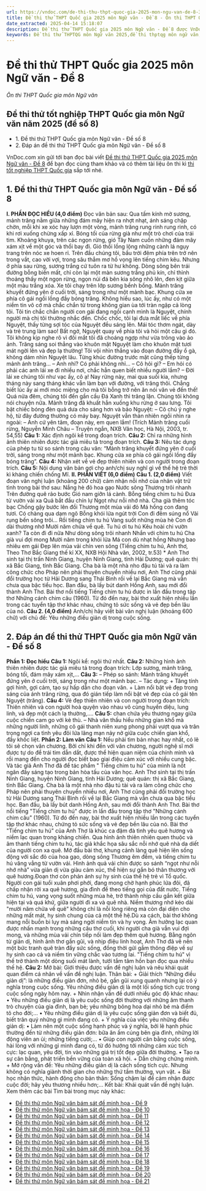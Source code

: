 ```yaml
---
url: https://vndoc.com/de-thi-thu-thpt-quoc-gia-2025-mon-ngu-van-de-8-334710
title: Đề thi thử THPT Quốc gia 2025 môn Ngữ văn - Đề 8 - Ôn thi THPT Quốc gia môn Ngữ văn - VnDoc.com
date_extracted: 2025-04-14 15:18:07
description: Đề thi thử THPT Quốc gia 2025 môn Ngữ văn - Đề 8 được VnDoc.com sưu tầm và xin gửi tới bạn đọc cùng tham khảo nhé.
keywords: Đề thi thử THPTQG môn Ngữ văn 2025,đề thi thptqg môn ngữ văn,đề thi văn thptqg mới,đề thi văn thptqg,đề thi thptqg văn 2025,đề thi thử ngữ văn thptqg,Đề thi thử THPTQG môn Ngữ văn năm 2025 đề số 1,thi THPT Quốc gia 2025,thi tốt nghiệp thpt quốc gia môn ngữ văn,thi tốt nghiệp thpt quốc gia,đề thi thử thpt quốc gia môn Văn
---
```


# Đề thi thử THPT Quốc gia 2025 môn Ngữ văn - Đề 8
 _Ôn thi THPT Quốc gia môn Ngữ văn_
## Đề thi thử tốt nghiệp THPT Quốc gia môn Ngữ văn năm 2025 \(đề số 8\)
  * 1\. Đề thi thử THPT Quốc gia môn Ngữ văn - Đề số 8
  * 2\. Đáp án đề thi thử THPT Quốc gia môn Ngữ văn - Đề số 8

VnDoc.com xin gửi tới bạn đọc bài viết [Đề thi thử THPT Quốc gia 2025 môn Ngữ văn - Đề 8](<https://vndoc.com/de-thi-thu-thpt-quoc-gia-2025-mon-ngu-van-de-8-334710>) để bạn đọc cùng tham khảo và có thêm tài liệu ôn thi kì [thi tốt nghiệp THPT Quốc gia](<https://vndoc.com/thi-thpt-quoc-gia>) sắp tới nhé.
## 1\. Đề thi thử THPT Quốc gia môn Ngữ văn - Đề số 8
**I. PHẦN ĐỌC HIỂU \(4,0 điểm\)**
Đọc văn bản sau:
Qua tấm kính mờ sương, mảnh trăng nằm giữa những đám mây hiện ra nhợt nhạt, ánh sáng chập chờn, mỗi khi xe xóc hay lượn một vòng, mảnh trăng rung rinh rung rinh, có khi rơi xuống chừng xấp xỉ. Bóng tối của rừng già như một trò chơi của trái tim. Khoảng khuya, trên các ngọn rừng, gió Tây Nam cuốn những đám mây xám xịt về một góc và thổi bay đi. Gió thổi lồng lộng những cành lá ngụy trang trên nóc xe hoen rỉ. Trên đầu chúng tôi, bầu trời đêm phía trên trở nên trong vắt, cao vời vợi, trong sâu thẳm mơ hồ vọng lên tiếng chim kêu. Nhưng ở phía sau rừng, sương trắng cứ tuôn ra từ hư không. Dòng sông bên trái đường bỗng biến mất, chỉ còn lại một màn sương trắng phủ kín, chỉ thỉnh thoảng thấy một ngọn rừng, ngọn núi đá bên kia sông nhô lên, đen kịt giữa một màu trắng xóa.
Xe tôi chạy trên lớp sương bềnh bồng. Mảnh trăng khuyết đứng yên ở cuối trời, sáng trong như một mảnh bạc. Khung cửa xe phía cô gái ngồi lồng đầy bóng trăng. Không hiểu sao, lúc ấy, như có một niềm tin vô cớ mà chắc chắn từ trong không gian ùa tới tràn ngập cả lòng tôi. Tôi tin chắc chắn người con gái đang ngồi cạnh mình là Nguyệt, chính người mà chị tôi thường nhắc đến. Chốc chốc, tôi lại đưa mắt liếc về phía Nguyệt, thấy từng sợi tóc của Nguyệt đều sáng lên. Mái tóc thơm ngát, dày và trẻ trung làm sao\! Bất ngờ, Nguyệt quay về phía tôi và hỏi một câu gì đó. Tôi không kịp nghe rõ vì đôi mắt tôi đã choáng ngợp như vừa trông vào ảo ảnh. Trăng sáng soi thẳng vào khuôn mặt Nguyệt làm cho khuôn mặt tươi mát ngời lên và đẹp lạ thường\! Tôi vội nhìn thẳng vào đoạn đường đầy ổ gà, không dám nhìn Nguyệt lâu. Từng khúc đường trước mặt cũng thếp từng mảnh ánh trăng...
– Anh nhỉ? Có phải không nhỉ...
– Cô hỏi gì?
– Em hỏi có phải các anh lái xe đi nhiều nơi, chắc hẳn quen biết nhiều người lắm?
– Đời lái xe chúng tôi như vạc ấy, cô ạ\! Nay rừng này, mai qua suối kia, nhưng tháng này sang tháng khác vẫn làm bạn với đường, với trăng thôi.
Chẳng biết lúc ấy ai mới móc miệng cho mà tôi bỗng trở nên ăn nói văn vẻ đến thế\! Quá nửa đêm, chúng tôi đến gần cầu Đá Xanh thì trăng lặn. Chúng tôi không nói chuyện nữa. Mảnh trăng đã khuất hẳn xuống khu rừng ở sau lưng. Tôi bật chiếc bóng đèn quả dưa cho sáng hơn và bảo Nguyệt:
– Cô chú ý nghe hộ, từ đây đường thường có máy bay.
Nguyệt vẫn thản nhiên ngồi nhìn ra ngoài:
– Anh cứ yên tâm, đoạn này, em quen lắm\!
\(Trích Mảnh trăng cuối rừng, Nguyễn Minh Châu – Truyện ngắn, NXB Văn học, Hà Nội, 2003, tr. 54,55\)
**Câu 1:** Xác định ngôi kể trong đoạn trích.
**Câu 2:** Chỉ ra những hình ảnh thiên nhiên được tác giả miêu tả trong đoạn trích.
**Câu 3:** Nêu tác dụng của phép tu từ so sánh trong câu văn: “Mảnh trăng khuyết đứng yên ở cuối trời, sáng trong như một mảnh bạc. Khung cửa xe phía cô gái ngồi lồng đầy bóng trăng”.
**Câu 4:** Nhận xét về vẻ đẹp thiên nhiên và con người trong đoạn trích.
**Câu 5:** Nội dung văn bản gợi cho anh/chị suy nghĩ gì về thế hệ trẻ thời kì kháng chiến chống Mĩ.
**II. PHẦN VIẾT \(6,0 điểm\)**
**Câu 1. \(2,0 điểm\)**
Viết đoạn văn nghị luận \(khoảng 200 chữ\) cảm nhận nỗi nhớ của nhân vật trữ tình trong bài thơ sau:
Nắng hè đỏ hoa gạo
Nước sông Thương trôi nhanh
Trên đường quê rảo bước
Gió nam giỡn lá cành.
Bỗng tiếng chim tu hú
Đưa từ vườn vải xa
Quả bắt đầu chín lự
Ngọt như nỗi nhớ nhà.
Cha già thêm tóc bạc
Chống gậy bước lên đồi
Thương một mùa vải đỏ
Má hồng con đang tươi.
Có chàng qua dạm ngõ
Bỗng khói lửa ngút trời
Con đi đêm súng nổ
Vải rụng bến sông trôi…
Rồi tiếng chim tu hú
Vang suốt những mùa hè
Con đi dài thương nhớ
Mười năm chửa về quê.
Tu hú ơi tu hú
Kêu hoài chi vườn xanh?
Ta còn đi đi nữa
Như dòng sông trôi nhanh
Nhắn với chim tu hú
Cha già vui đợi mong
Mười năm trong khói lửa
Má con dù nhạt hồng
Nhưng bao nhiêu em gái
Đẹp lên mùa vải chín ven sông
\(Tiếng chim tu hú, Anh thơ, Theo Thơ Bắc Giang thế kỉ XX, NXB Hội Nhà văn, 2002, tr.53\)
\* Anh Thơ sinh tại thị trấn Ninh Giang, huyện Ninh Giang, tỉnh Hải Dương; quê quán: thị xã Bắc Giang, tỉnh Bắc Giang. Cha bà là một nhà nho đậu tú tài và ra làm công chức cho Pháp nên phải thuyên chuyển nhiều nơi, Anh Thơ cũng phải đổi trường học từ Hải Dương sang Thái Bình rồi về lại Bắc Giang mà vẫn chưa qua bậc tiểu học. Ban đầu, bà lấy bút danh Hồng Anh, sau mới đổi thành Anh Thơ.
Bài thơ nổi tiếng Tiếng chim tu hú được in lần đầu trong tập thơ Những cánh chim câu \(1960\). Từ đó đến nay, bài thơ xuất hiện nhiều lần trong các tuyển tập thơ khác nhau, chứng tỏ sức sống và vẻ đẹp bền lâu của nó.
**Câu 2. \(4,0 điểm\)**
Anh/chị hãy viết bài văn nghị luận \(khoảng 600 chữ\) với chủ đề: Yêu những điều giản dị trong cuộc sống.
## 2\. Đáp án đề thi thử THPT Quốc gia môn Ngữ văn - Đề số 8
**Phần 1: Đọc hiểu**
**Câu 1:** Ngôi kể: ngôi thứ nhất.
**Câu 2:** Những hình ảnh thiên nhiên được tác giả miêu tả trong đoạn trích: Lớp sương, mảnh trăng, bóng tối, đám mây xám xịt,…
**Câu 3:**
– Phép so sánh: Mảnh trăng khuyết đứng yên ở cuối trời, sáng trong như một mảnh bạc.
– Tác dụng:
\+ Tăng tính gợi hình, gợi cảm, tạo sự hấp dẫn cho đoạn văn.
\+ Làm nổi bật vẻ đẹp trong sáng của ánh trăng rừng, qua đó gián tiếp làm nổi bật vẻ đẹp của cô gái tên Nguyệt \(trăng\).
**Câu 4:** Vẻ đẹp thiên nhiên và con người trong đoạn trích: Thiên nhiên và con người hoà quyện vào nhau vô cùng huyền diệu, lung linh, và đẹp một cách lạ thường,....
**Câu 5:**
chan chứa yêu thương ngay giữa cuộc chiến cam go với kẻ thù.
– Nhà văn thấu hiểu những gian khổ mà những người lính, những cô gái thanh niên xung phong phải vượt qua và trân trọng ngợi ca tình yêu đôi lứa lãng mạn nảy nở giữa cuộc chiến gian khổ, đầy khốc liệt.
**Phần 2: Làm văn**
**Câu 1:**
Nếu phải tìm bản nhạc hay nhất, có lẽ tôi sẽ chọn văn chương. Bởi chỉ khi đến với văn chương, người nghệ sĩ mới được tự do để trái tim dẫn dắt, được thể hiện quan niệm của chính mình và rồi mang đến cho người đọc biết bao giai điệu cảm xúc với nhiều cung bậc. Và tác giả Anh Thơ đã để tác phẩm " Tiếng chim tu hú" của mình là nốt ngân đầy sáng tạo trong bản hòa tấu của văn học. Anh Thơ sinh tại thị trấn Ninh Giang, huyện Ninh Giang, tỉnh Hải Dương; quê quán: thị xã Bắc Giang, tỉnh Bắc Giang. Cha bà là một nhà nho đậu tú tài và ra làm công chức cho Pháp nên phải thuyên chuyển nhiều nơi, Anh Thơ cũng phải đổi trường học từ Hải Dương sang Thái Bình rồi về lại Bắc Giang mà vẫn chưa qua bậc tiểu học. Ban đầu, bà lấy bút danh Hồng Anh, sau mới đổi thành Anh Thơ. Bài thơ nổi tiếng "Tiếng chim tu hú" được in lần đầu trong tập thơ "Những cánh chim câu" \(1960\). Từ đó đến nay, bài thơ xuất hiện nhiều lần trong các tuyển tập thơ khác nhau, chứng tỏ sức sống và vẻ đẹp bền lâu của nó. Bài thơ "Tiếng chim tu hú" của Anh Thơ là khúc ca đậm đà tình yêu quê hương và niềm lạc quan trong kháng chiến. Qua hình ảnh thiên nhiên quen thuộc và âm thanh tiếng chim tu hú, tác giả khắc họa sâu sắc nỗi nhớ quê nhà da diết của người con xa quê. Mở đầu bài thơ, khung cảnh làng quê hiện lên sống động với sắc đỏ của hoa gạo, dòng sông Thương êm đềm, và tiếng chim tu hú văng vẳng từ vườn vải. Hình ảnh quả vải chín được so sánh “ngọt như nỗi nhớ nhà” vừa giản dị vừa giàu cảm xúc, thể hiện sự gắn bó thân thương với quê hương.Đoạn thơ còn phản ánh sự hy sinh của thế hệ trẻ vì Tổ quốc. Người con gái tuổi xuân phơi phới, đang mong chờ hạnh phúc lứa đôi, đã chấp nhận rời xa quê hương, gia đình để theo tiếng gọi của đất nước. Tiếng chim tu hú, vang vọng suốt những mùa hè, trở thành nhịp cầu gắn kết giữa hiện tại và quá khứ, giữa người đi xa và quê nhà. Niềm thương nhớ kéo dài "mười năm chửa về quê" không chỉ là nỗi lòng riêng mà còn đại diện cho những mất mát, hy sinh chung của cả một thế hệ.Dù xa cách, bài thơ không mang nỗi buồn bi lụy mà sáng ngời niềm tin và hy vọng. Âm hưởng lạc quan được nhấn mạnh trong những câu thơ cuối, khi người cha già vẫn vui đợi mong, và những mùa vải chín tiếp nối làm đẹp thêm quê hương. Bằng ngôn từ giản dị, hình ảnh thơ gần gũi, và nhịp điệu linh hoạt, Anh Thơ đã vẽ nên một bức tranh quê tràn đầy sức sống, đồng thời gửi gắm thông điệp về sự hy sinh cao cả và niềm tin vững chắc vào tương lai. "Tiếng chim tu hú" vì thế trở thành một dòng suối mát lành, tưới tắm tâm hồn bạn đọc qua nhiều thế hệ.
**Câu 2:**
Mở bài: Giới thiệu được vấn đề nghị luận và nêu khái quát quan điểm cá nhân về vấn đề nghị luận.
Thân bài:
\+ Giải thích “Những điều giản dị”: là những điều giản đơn, nhỏ bé, gần gũi xung quanh nhưng lại có ý nghĩa trong cuộc sống. Yêu những điều giản dị là một lối sống tích cực trong cuộc sống ngày hôm nay.
\+ Nhìn nhận vấn đề dưới nhiều góc độ khác nhau:
• Yêu những điều giản dị là yêu cuộc sống đời thường với những âm thanh trò chuyện của gia đình, bạn bè; yêu những bông hoa dại nhỏ bé mà điểm tô cho đời;…
• Yêu những điều giản dị là yêu cuộc sống giản đơn và biết đủ, biết trân quý những gì mình đang có.
\+ Ý nghĩa của việc yêu những điều giản dị:
• Làm nên một cuộc sống hạnh phúc và ý nghĩa, bởi lẽ hạnh phúc thường đến từ những điều giản đơn: bữa ăn ấm cúng bên gia đình, những lời động viên an ủi; những tiếng cười;…
• Giúp con người cân bằng cuộc sống, hài lòng với những gì mình đang có, từ đó hướng tới những cảm xúc tích cực: lạc quan, yêu đời, tin vào những giá trị tốt đẹp giữa đời thường.
• Tạo ra sự cân bằng, phát triển bền vững của toàn xã hội.
\+ Dẫn chứng chứng minh.
\+ Mở rộng vấn đề: Yêu những điều giản dị là cách sống tích cực. Nhưng không có nghĩa giành thời gian cho những thứ tầm thường, vụn vặt.
\+ Bài học nhận thức, hành động cho bản thân: Sống chậm lại để cảm nhận được cuộc đời; hãy yêu thương nhiều hơn;…
Kết bài: Khái quát vấn đề nghị luận.
Xem thêm các bài Tìm bài trong mục này khác:
  * [Đề thi thử môn Ngữ văn bám sát đề minh họa - Đề 9](</de-thi-thu-thpt-quoc-gia-2025-mon-ngu-van-de-9-334717>)
  * [Đề thi thử môn Ngữ văn bám sát đề minh họa - Đề 10](</de-thi-thu-thpt-quoc-gia-2025-mon-ngu-van-de-10-334719>)
  * [Đề thi thử môn Ngữ văn bám sát đề minh họa - Đề 11](</de-thi-thu-thpt-quoc-gia-2025-mon-ngu-van-de-11-334722>)
  * [Đề thi thử môn Ngữ văn bám sát đề minh họa - Đề 12](</de-thi-thu-tot-nghiep-thpt-2025-mon-ngu-van-bam-sat-de-minh-hoa-de-12-338287>)
  * [Đề thi thử môn Ngữ văn bám sát đề minh họa - Đề 13](</de-thi-thu-tot-nghiep-thpt-2025-mon-ngu-van-bam-sat-de-minh-hoa-de-13-338288>)
  * [Đề thi thử môn Ngữ văn bám sát đề minh họa - Đề 14](</de-thi-thu-tot-nghiep-thpt-2025-mon-ngu-van-bam-sat-de-minh-hoa-de-14-338292>)
  * [Đề thi thử môn Ngữ văn bám sát đề minh họa - Đề 15](</de-thi-thu-tot-nghiep-thpt-2025-mon-ngu-van-bam-sat-de-minh-hoa-de-15-338294>)
  * [Đề thi thử môn Ngữ văn bám sát đề minh họa - Đề 16](</de-thi-thu-tot-nghiep-thpt-2025-mon-ngu-van-bam-sat-de-minh-hoa-de-16-338302>)
  * [Đề thi thử môn Ngữ văn bám sát đề minh họa - Đề 17](</de-thi-thu-tot-nghiep-thpt-2025-mon-ngu-van-bam-sat-de-minh-hoa-de-17-338305>)
  * [Đề thi thử môn Ngữ văn bám sát đề minh họa - Đề 18](</de-thi-thu-tot-nghiep-thpt-2025-mon-ngu-van-bam-sat-de-minh-hoa-de-18-338309>)
  * [Đề thi thử môn Ngữ văn bám sát đề minh họa - Đề 19](</de-thi-thu-tot-nghiep-thpt-2025-mon-ngu-van-bam-sat-de-minh-hoa-de-19-338310>)
  * [Đề thi thử môn Ngữ văn bám sát đề minh họa - Đề 20](</de-thi-thu-tot-nghiep-thpt-2025-mon-ngu-van-bam-sat-de-minh-hoa-de-20-338384>)
  * [Đề thi thử môn Ngữ văn bám sát đề minh họa - Đề 21](</de-thi-thu-tot-nghiep-thpt-2025-mon-ngu-van-bam-sat-de-minh-hoa-de-21-338394>)

